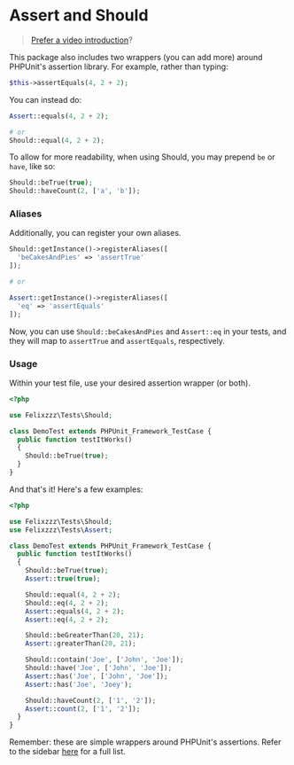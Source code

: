 # Assert and Should

> [Prefer a video introduction](https://dl.dropbox.com/u/774859/GitHub-Repos/PHPUnit-Wrappers.mp4)?

This package also includes two wrappers (you can add more) around PHPUnit's assertion library. For example, rather than typing:

```php
$this->assertEquals(4, 2 + 2);
```

You can instead do:

```php
Assert::equals(4, 2 + 2);

# or
Should::equal(4, 2 + 2);
```

To allow for more readability, when using Should, you may prepend `be` or `have`, like so:

```php
Should::beTrue(true);
Should::haveCount(2, ['a', 'b']);
```

### Aliases

Additionally, you can register your own aliases.

```php
Should::getInstance()->registerAliases([
  'beCakesAndPies' => 'assertTrue'
]);

# or

Assert::getInstance()->registerAliases([
  'eq' => 'assertEquals'
]);
```

Now, you can use `Should::beCakesAndPies` and `Assert::eq` in your tests, and they will map to `assertTrue` and `assertEquals`, respectively.

### Usage

Within your test file, use your desired assertion wrapper (or both).

```php
<?php

use Felixzzz\Tests\Should;

class DemoTest extends PHPUnit_Framework_TestCase {
  public function testItWorks()
  {
    Should::beTrue(true);
  }
}
```

And that's it! Here's a few examples:

```php
<?php

use Felixzzz\Tests\Should;
use Felixzzz\Tests\Assert;

class DemoTest extends PHPUnit_Framework_TestCase {
  public function testItWorks()
  {
    Should::beTrue(true);
    Assert::true(true);

    Should::equal(4, 2 + 2);
    Should::eq(4, 2 + 2);
    Assert::equals(4, 2 + 2);
    Assert::eq(4, 2 + 2);

    Should::beGreaterThan(20, 21);
    Assert::greaterThan(20, 21);

    Should::contain('Joe', ['John', 'Joe']);
    Should::have('Joe', ['John', 'Joe']);
    Assert::has('Joe', ['John', 'Joe']);
    Assert::has('Joe', 'Joey');

    Should::haveCount(2, ['1', '2']);
    Assert::count(2, ['1', '2']);
  }
}
```

Remember: these are simple wrappers around PHPUnit's assertions. Refer to the sidebar [here](http://www.phpunit.de/manual/current/en/index.html) for a full list.
